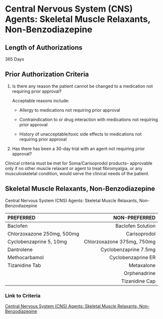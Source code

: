 # Central Nervous System (CNS) Agents: Skeletal Muscle Relaxants, Non-Benzodiazepine

## Length of Authorizations

365 Days

## Prior Authorization Criteria

1. Is there any reason the patient cannot be changed to a medication not requiring prior approval?

    Acceptable reasons include:

    - Allergy to medications not requiring prior approval

    - Contraindication to or drug interaction with medications not requiring prior approval

    - History of unacceptable/toxic side effects to medications not requiring prior approval

2. Has there has been a 30-day trial with an agent not requiring prior approval?

Clinical criteria must be met for Soma/Carisoprodol products– approvable only if no other muscle relaxant or agent to treat fibromyalgia, or any musculoskeletal condition, would serve the clinical needs of the patient.

## Skeletal Muscle Relaxants, Non-Benzodiazepine

Central Nervous System (CNS) Agents: Skeletal Muscle Relaxants, Non-Benzodiazepine

| PREFERRED | NON-PREFERRED |
| :--- | ---: |
| Baclofen                   | Baclofen Solution          |
| Chlorzoxazone 250mg, 500mg | Carisoprodol               |
| Cyclobenzaprine 5, 10mg    | Chlorzoxazone 375mg, 750mg |
| Dantrolene                 | Cyclobenzaprine 7.5mg      |
| Methocarbamol              | Cyclobenzaprine ER         |
| Tizanidine Tab             | Metaxalone                 |
|                            | Orphenadrine               |
|                            | Tizanidine Cap             |

### Link to Criteria

[Central Nervous System (CNS) Agents: Skeletal Muscle Relaxants, Non-Benzodiazepine](https://pharmacy.medicaid.ohio.gov/sites/default/files/20220415_UPDL_Criteria_FINAL_.pdf#page=43)
